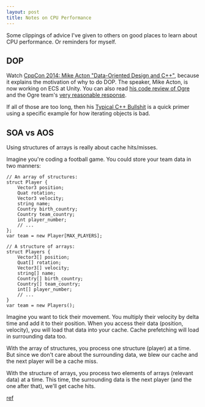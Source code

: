 ```yaml
---
layout: post
title: Notes on CPU Performance
---
```


Some clippings of advice I've given to others on good places to learn about CPU
performance. Or reminders for myself.


## DOP

Watch [CppCon 2014: Mike Acton "Data-Oriented Design and C++"](https://www.youtube.com/watch?v=rX0ItVEVjHc), because it explains the motivation of why to do DOP. The speaker, Mike Acton, is now working on ECS at Unity. You can also read [his code review of Ogre](https://www.bounceapp.com/116294) and the Ogre team's [very reasonable response](http://www.yosoygames.com.ar/wp/2013/11/on-mike-actons-review-of-ogrenode-cpp/).

If all of those are too long, then his [Typical C++ Bullshit](https://macton.smugmug.com/Other/2008-07-15-by-Eye-Fi/n-xmKDH/i-BrHWXdJ) is a quick primer using a specific example for how iterating objects is bad.

## SOA vs AOS

Using structures of arrays is really about cache hits/misses.

Imagine you're coding a football game. You could store your team data in two manners:

    // An array of structures:
    struct Player {
        Vector3 position;
        Quat rotation;
        Vector3 velocity;
        string name;
        Country birth_country;
        Country team_country;
        int player_number;
        // ...
    };
    var team = new Player[MAX_PLAYERS];

    // A structure of arrays:
    struct Players {
        Vector3[] position;
        Quat[] rotation;
        Vector3[] velocity;
        string[] name;
        Country[] birth_country;
        Country[] team_country;
        int[] player_number;
        // ...
    }
    var team = new Players();

Imagine you want to tick their movement. You multiply their velocity by delta time and add it to their position. When you access their data (position, velocity), you will load that data into your cache. Cache prefetching will load in surrounding data too.

With the array of structures, you process one structure (player) at a time. But since we don't care about the surrounding data, we blew our cache and the next player will be a cache miss.

With the structure of arrays, you process two elements of arrays (relevant data) at a time. This time, the surrounding data is the next player (and the one after that), we'll get cache hits.

[ref](https://www.reddit.com/r/gamedev/comments/87ikb9/ecs_newb_seeking_clarity/dwdhpxa/)

